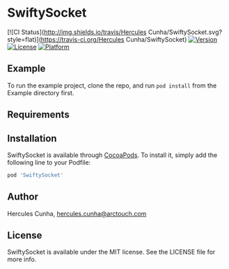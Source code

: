 # SwiftySocket

[![CI Status](http://img.shields.io/travis/Hercules Cunha/SwiftySocket.svg?style=flat)](https://travis-ci.org/Hercules Cunha/SwiftySocket)
[![Version](https://img.shields.io/cocoapods/v/SwiftySocket.svg?style=flat)](http://cocoapods.org/pods/SwiftySocket)
[![License](https://img.shields.io/cocoapods/l/SwiftySocket.svg?style=flat)](http://cocoapods.org/pods/SwiftySocket)
[![Platform](https://img.shields.io/cocoapods/p/SwiftySocket.svg?style=flat)](http://cocoapods.org/pods/SwiftySocket)

## Example

To run the example project, clone the repo, and run `pod install` from the Example directory first.

## Requirements

## Installation

SwiftySocket is available through [CocoaPods](http://cocoapods.org). To install
it, simply add the following line to your Podfile:

```ruby
pod 'SwiftySocket'
```

## Author

Hercules Cunha, hercules.cunha@arctouch.com

## License

SwiftySocket is available under the MIT license. See the LICENSE file for more info.
